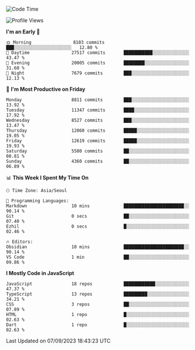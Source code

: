 <!--START_SECTION:waka-->
![Code Time](http://img.shields.io/badge/Code%20Time-5%2C326%20hrs%2024%20mins-blue)

![Profile Views](http://img.shields.io/badge/Profile%20Views-0-blue)

**I'm an Early 🐤** 

```text
🌞 Morning                8103 commits        ███░░░░░░░░░░░░░░░░░░░░░░   12.80 % 
🌆 Daytime                27517 commits       ███████████░░░░░░░░░░░░░░   43.47 % 
🌃 Evening                20005 commits       ████████░░░░░░░░░░░░░░░░░   31.60 % 
🌙 Night                  7679 commits        ███░░░░░░░░░░░░░░░░░░░░░░   12.13 % 
```
📅 **I'm Most Productive on Friday** 

```text
Monday                   8811 commits        ███░░░░░░░░░░░░░░░░░░░░░░   13.92 % 
Tuesday                  11347 commits       ████░░░░░░░░░░░░░░░░░░░░░   17.92 % 
Wednesday                8527 commits        ███░░░░░░░░░░░░░░░░░░░░░░   13.47 % 
Thursday                 12060 commits       █████░░░░░░░░░░░░░░░░░░░░   19.05 % 
Friday                   12619 commits       █████░░░░░░░░░░░░░░░░░░░░   19.93 % 
Saturday                 5580 commits        ██░░░░░░░░░░░░░░░░░░░░░░░   08.81 % 
Sunday                   4360 commits        ██░░░░░░░░░░░░░░░░░░░░░░░   06.89 % 
```


📊 **This Week I Spent My Time On** 

```text
🕑︎ Time Zone: Asia/Seoul

💬 Programming Languages: 
Markdown                 10 mins             ███████████████████████░░   90.14 % 
Git                      0 secs              ██░░░░░░░░░░░░░░░░░░░░░░░   07.40 % 
Ezhil                    0 secs              █░░░░░░░░░░░░░░░░░░░░░░░░   02.46 % 

🔥 Editors: 
Obsidian                 10 mins             ███████████████████████░░   90.14 % 
VS Code                  1 min               ██░░░░░░░░░░░░░░░░░░░░░░░   09.86 % 
```

**I Mostly Code in JavaScript** 

```text
JavaScript               18 repos            ████████████░░░░░░░░░░░░░   47.37 % 
TypeScript               13 repos            █████████░░░░░░░░░░░░░░░░   34.21 % 
CSS                      3 repos             ██░░░░░░░░░░░░░░░░░░░░░░░   07.89 % 
HTML                     1 repo              █░░░░░░░░░░░░░░░░░░░░░░░░   02.63 % 
Dart                     1 repo              █░░░░░░░░░░░░░░░░░░░░░░░░   02.63 % 
```




 Last Updated on 07/09/2023 18:43:23 UTC
<!--END_SECTION:waka-->

